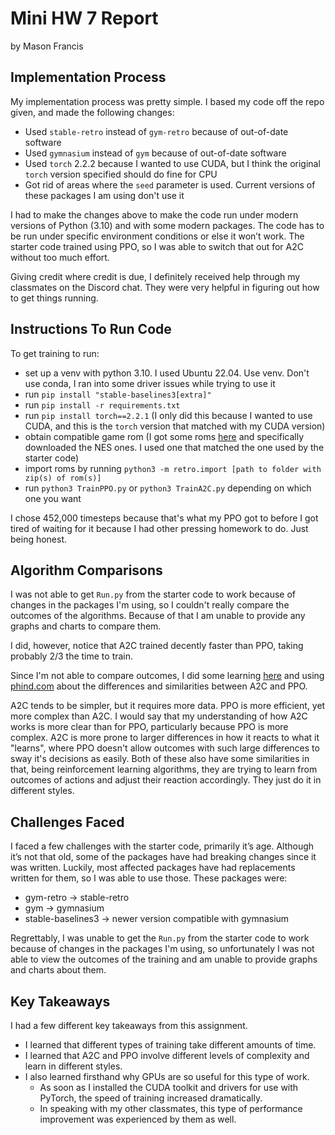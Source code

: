 # Mini HW 7 Report

by Mason Francis

## Implementation Process

My implementation process was pretty simple. I based my code off the repo given, and made the following changes:

- Used `stable-retro` instead of `gym-retro` because of out-of-date software
- Used `gymnasium` instead of `gym` because of out-of-date software
- Used `torch` 2.2.2 because I wanted to use CUDA, but I think the original `torch` version specified should do fine for CPU
- Got rid of areas where the `seed` parameter is used. Current versions of these packages I am using don't use it

I had to make the changes above to make the code run under modern versions of Python (3.10) and with some modern packages. The code has to be run under specific environment conditions or else it won’t work. The starter code trained using PPO, so I was able to switch that out for A2C without too much effort.

Giving credit where credit is due, I definitely received help through my classmates on the Discord chat. They were very helpful
in figuring out how to get things running. 

## Instructions To Run Code

To get training to run:

- set up a venv with python 3.10. I used Ubuntu 22.04. Use venv. Don't use conda, I ran into some driver issues while trying to use it
- run `pip install "stable-baselines3[extra]"`
- run `pip install -r requirements.txt`
- run `pip install torch==2.2.1` (I only did this because I wanted to use CUDA, and this is the `torch` version that matched with my CUDA version)
- obtain compatible game rom (I got some roms [here](https://archive.org/details/No-Intro-Collection_2016-01-03_Fixed) and specifically downloaded the NES ones. I used one that matched the one used by the starter code)
- import roms by running `python3 -m retro.import [path to folder with zip(s) of rom(s)]`
- run `python3 TrainPPO.py` or `python3 TrainA2C.py` depending on which one you want

I chose 452,000 timesteps because that's what my PPO got to before I got tired of waiting for it because I had other pressing homework to do. Just being honest. 

## Algorithm Comparisons

I was not able to get `Run.py` from the starter code to work because of changes in the packages I'm using, so I couldn't really compare the outcomes of the algorithms. Because of that I am unable to provide any graphs and charts to compare them. 

I did, however, notice that A2C trained decently faster than PPO, taking probably 2/3 the time to train. 

Since I'm not able to compare outcomes, I did some learning [here](https://www.linkedin.com/advice/3/how-do-you-handle-exploration-exploitation-trade-off) and using [phind.com](phind.com)
about the differences and similarities between A2C and PPO. 

A2C tends to be simpler, but it requires more data. PPO is more efficient, yet more complex than A2C. I would say that my understanding of how A2C works is more clear than for PPO, particularly because PPO is more complex. A2C is more prone to larger differences in how it reacts to what it "learns", where PPO doesn't allow outcomes with such large differences to sway it's decisions as easily. Both of these also have some similarities in that, being reinforcement learning algorithms, they are trying to learn from outcomes of actions and adjust their reaction accordingly. They just do it in different styles. 

## Challenges Faced

I faced a few challenges with the starter code, primarily it’s age. Although it’s not that old, some of the packages have had breaking changes since it was written. Luckily, most affected packages have had replacements written for them, so I was able to use those. These packages were:

- gym-retro -> stable-retro
- gym -> gymnasium
- stable-baselines3 -> newer version compatible with gymnasium

Regrettably, I was unable to get the `Run.py` from the starter code to work because of changes in the packages I'm using, so unfortunately I was not able to view the outcomes of the training and am unable to provide graphs and charts about them. 

## Key Takeaways

I had a few different key takeaways from this assignment. 

- I learned that different types of training take different amounts of time.
- I learned that A2C and PPO involve different levels of complexity and learn in different styles.
- I also learned firsthand why GPUs are so useful for this type of work. 
    - As soon as I installed the CUDA toolkit and drivers for use with PyTorch, the speed of training increased dramatically. 
    - In speaking with my other classmates, this type of performance improvement was experienced by them as well. 

